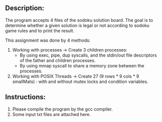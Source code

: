 ## Description: ##
The program accepts 4 files of the sodoku solution board. 
The goal is to determine whether a given solution is legal or not according to sodoku game rules and to print the result.

This assignment was done by 4 methods:
1. Working with processes -> Create 3 children processes:
	- By using exec, pipe, dup syscalls, and the stdin/out file descriptors of the father and children processes.
	- By using mmap syscall to share a memory zone between the processes.
2. Working with POSIX Threads -> Create 27 (9 rows * 9 cols * 9 smallMats) : with and without mutex locks and condition variables.

## Instructions: ##
1. Please compile the program by the gcc compiler.
2. Some input txt files are attached here.
